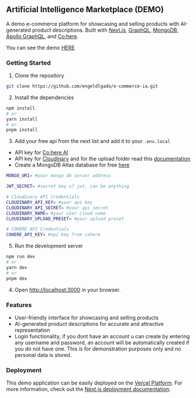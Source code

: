 
## Artificial Intelligence Marketplace (DEMO)

A demo e-commerce platform for showcasing and selling products with AI-generated product descriptions. Built with [Next.js](https://nextjs.org/), [GraphQL](https://graphql.org/), [MongoDB](https://www.mongodb.com/), [Apollo GraphQL](https://www.apollographql.com/), and [Co:here](https://cohere.ai/).

You can see the demo [HERE](https://e-commerce-ia.vercel.app/)

### Getting Started

1.  Clone the repository
```bash
git clone https://github.com/engeldlgado/e-commerce-ia.git
```
2.  Install the dependencies
```bash
npm install
# or
yarn install
# or
pnpm install
```
3. Add your free api from the next list and add it to your `.env.local`
- API key for [Co:here AI](https://dashboard.cohere.ai/register)
- API key for [Cloudinary](https://cloudinary.com/console/) and for the upload folder read this [documentation](https://cloudinary.com/documentation/upload_presets)
- Create a MongoDB Atlas database for free [here](https://account.mongodb.com/account/register)
```bash
MONGO_URI= #your mongo db server address

JWT_SECRET= #secret key of jwt, can be anything

# Cloudinary API Credentials
CLOUDINARY_API_KEY= #your api key
CLOUDINARY_API_SECRET= #your api secret
CLOUDINARY_NAME= #your user cloud name
CLOUDINARY_UPLOAD_PRESET= #your upload preset

# COHERE API Credentials
COHERE_API_KEY= #api key from cohere
```
5.  Run the development server
```bash
npm run dev
# or
yarn dev
# or
pnpm dev
```
4.  Open [http://localhost:3000](http://localhost:3000/) in your browser.
### Features
-   User-friendly interface for showcasing and selling products
-   AI-generated product descriptions for accurate and attractive representation
-   Login functionality, if you dont have an account u can create by entering any username and password, an account will be automatically created if you do not have one. This is for demonstration purposes only and no personal data is stored.
### Deployment
This demo application can be easily deployed on the [Vercel Platform](https://vercel.com/new?utm_medium=default-template&filter=next.js&utm_source=create-next-app&utm_campaign=create-next-app-readme). For more information, check out the [Next.js deployment documentation](https://nextjs.org/docs/deployment).